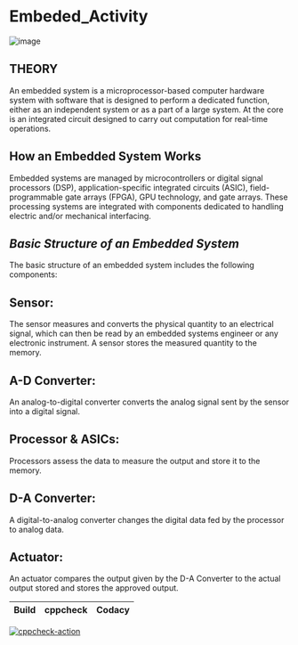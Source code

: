 # Embeded_Activity


![image](https://user-images.githubusercontent.com/67604549/116592315-7ff82480-a93d-11eb-80e8-c5e3c30da4ba.png)


## **THEORY**

An embedded system is a microprocessor-based computer hardware system with software that is designed to perform a dedicated function, either as an independent system or as a part of a large system. At the core is an integrated circuit designed to carry out computation for real-time operations.

## **How an Embedded System Works**

Embedded systems are managed by microcontrollers or digital signal processors (DSP), application-specific integrated circuits (ASIC), field-programmable gate arrays (FPGA), GPU technology, and gate arrays. These processing systems are integrated with components dedicated to handling electric and/or mechanical interfacing.


## ***Basic Structure of an Embedded System***

The basic structure of an embedded system includes the following components:

## Sensor:
The sensor measures and converts the physical quantity to an electrical signal, which can then be read by an embedded systems engineer or any electronic instrument. A sensor stores the measured quantity to the memory.


## A-D Converter: 
An analog-to-digital converter converts the analog signal sent by the sensor into a digital signal.


## Processor & ASICs: 
Processors assess the data to measure the output and store it to the memory.


## D-A Converter: 
A digital-to-analog converter changes the digital data fed by the processor to analog data.


## Actuator: 
An actuator compares the output given by the D-A Converter to the actual output stored and stores the approved output.



Build | cppcheck|Codacy| 
------|------|--------|
[![cppcheck-action](https://github.com/AshwinG21/Embeded_Activity/actions/workflows/cppcheck.yml/badge.svg)](https://github.com/AshwinG21/Embeded_Activity/actions/workflows/cppcheck.yml) 





